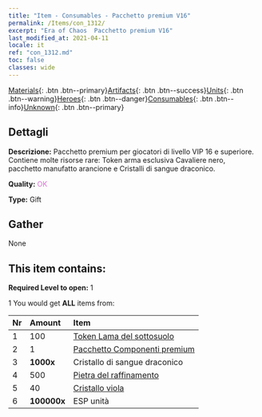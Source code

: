 ```yaml
---
title: "Item - Consumables - Pacchetto premium V16"
permalink: /Items/con_1312/
excerpt: "Era of Chaos  Pacchetto premium V16"
last_modified_at: 2021-04-11
locale: it
ref: "con_1312.md"
toc: false
classes: wide
---
```

 [Materials](/it/Items/){: .btn .btn--primary}[Artifacts](/it/Items/Artifacts/){: .btn .btn--success}[Units](/it/Items/Units/){: .btn .btn--warning}[Heroes](/it/Items/Heroes/){: .btn .btn--danger}[Consumables](/it/Items/Consumables/){: .btn .btn--info}[Unknown](/it/Items/Unknown/){: .btn .btn--primary}

## Dettagli
 **Descrizione:** Pacchetto premium per giocatori di livello VIP 16 e superiore. Contiene molte risorse rare: Token arma esclusiva Cavaliere nero, pacchetto manufatto arancione e Cristalli di sangue draconico.

 **Quality:** <span style="color: #DA70D6">OK</span>

 **Type:** Gift

## Gather

  None

## This item contains:

 **Required Level to open:** 1

 1 You would get **ALL** items  from:

  | Nr | Amount |     Item    |
  |:---|:-------|:------------|
  | 1 | 100 | [Token Lama del sottosuolo](/it/Items/con_979/) | 
  | 2 | 1 | [Pacchetto Componenti premium](/it/Items/con_1363/) | 
  | 3 |  **1000x** | Cristallo di sangue draconico |  | 
  | 4 | 500 | [Pietra del raffinamento](/it/Items/con_814/) | 
  | 5 | 40 | [Cristallo viola](/it/Items/con_720/) | 
  | 6 |  **100000x** | ESP unità |  | 
